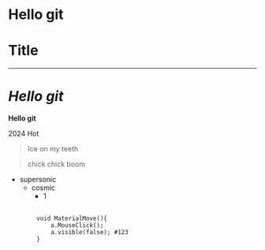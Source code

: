 # Hello git 
Title
===
---
# *Hello git*
 **Hello git**

2024 Hot
> Ice on my teeth

> chick chick boom

* supersonic
  * cosmic
    * 1

<pre>
    <code>
        void MaterialMove(){
            a.MouseClick();
            a.visible(false); #123
        }
    </code>
</pre>